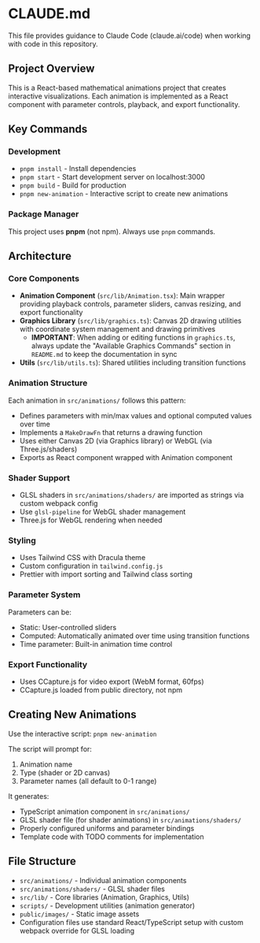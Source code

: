 # CLAUDE.md

This file provides guidance to Claude Code (claude.ai/code) when working with code in this repository.

## Project Overview

This is a React-based mathematical animations project that creates interactive visualizations. Each animation is implemented as a React component with parameter controls, playback, and export functionality.

## Key Commands

### Development
- `pnpm install` - Install dependencies
- `pnpm start` - Start development server on localhost:3000
- `pnpm build` - Build for production
- `pnpm new-animation` - Interactive script to create new animations

### Package Manager
This project uses **pnpm** (not npm). Always use `pnpm` commands.

## Architecture

### Core Components
- **Animation Component** (`src/lib/Animation.tsx`): Main wrapper providing playback controls, parameter sliders, canvas resizing, and export functionality
- **Graphics Library** (`src/lib/graphics.ts`): Canvas 2D drawing utilities with coordinate system management and drawing primitives
  - **IMPORTANT**: When adding or editing functions in `graphics.ts`, always update the "Available Graphics Commands" section in `README.md` to keep the documentation in sync
- **Utils** (`src/lib/utils.ts`): Shared utilities including transition functions

### Animation Structure
Each animation in `src/animations/` follows this pattern:
- Defines parameters with min/max values and optional computed values over time
- Implements a `MakeDrawFn` that returns a drawing function
- Uses either Canvas 2D (via Graphics library) or WebGL (via Three.js/shaders)
- Exports as React component wrapped with Animation component

### Shader Support
- GLSL shaders in `src/animations/shaders/` are imported as strings via custom webpack config
- Use `glsl-pipeline` for WebGL shader management
- Three.js for WebGL rendering when needed

### Styling
- Uses Tailwind CSS with Dracula theme
- Custom configuration in `tailwind.config.js`
- Prettier with import sorting and Tailwind class sorting

### Parameter System
Parameters can be:
- Static: User-controlled sliders
- Computed: Automatically animated over time using transition functions
- Time parameter: Built-in animation time control

### Export Functionality
- Uses CCapture.js for video export (WebM format, 60fps)
- CCapture.js loaded from public directory, not npm

## Creating New Animations

Use the interactive script: `pnpm new-animation`

The script will prompt for:
1. Animation name
2. Type (shader or 2D canvas)
3. Parameter names (all default to 0-1 range)

It generates:
- TypeScript animation component in `src/animations/`
- GLSL shader file (for shader animations) in `src/animations/shaders/`
- Properly configured uniforms and parameter bindings
- Template code with TODO comments for implementation

## File Structure
- `src/animations/` - Individual animation components
- `src/animations/shaders/` - GLSL shader files
- `src/lib/` - Core libraries (Animation, Graphics, Utils)
- `scripts/` - Development utilities (animation generator)
- `public/images/` - Static image assets
- Configuration files use standard React/TypeScript setup with custom webpack override for GLSL loading
